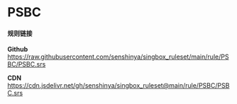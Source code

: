 # PSBC

#### 规则链接

**Github**
https://raw.githubusercontent.com/senshinya/singbox_ruleset/main/rule/PSBC/PSBC.srs

**CDN**
https://cdn.jsdelivr.net/gh/senshinya/singbox_ruleset@main/rule/PSBC/PSBC.srs